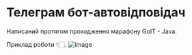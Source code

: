 # Телеграм бот-автовідповідач 
Написаний протягом проходження марафону GoIT - Java. 

Приклад роботи 👇🏻. 
![image](https://user-images.githubusercontent.com/96209694/175816325-2b83c1aa-e145-4515-ad39-1f355ecf4ca5.png)
